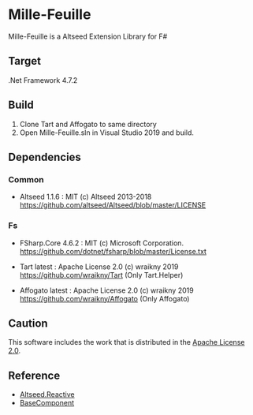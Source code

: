 # Mille-Feuille
Mille-Feuille is a Altseed Extension Library for F# 

## Target
.Net Framework 4.7.2

## Build
1. Clone Tart and Affogato to same directory
2. Open Mille-Feuille.sln in Visual Studio 2019 and build.
  
## Dependencies
### Common
* Altseed 1.1.6 : MIT (c) Altseed 2013-2018
  https://github.com/altseed/Altseed/blob/master/LICENSE
### Fs
* FSharp.Core 4.6.2 : MIT (c) Microsoft Corporation.
  https://github.com/dotnet/fsharp/blob/master/License.txt

* Tart latest : Apache License 2.0 (c) wraikny 2019
  https://github.com/wraikny/Tart
  (Only Tart.Helper)

* Affogato latest : Apache License 2.0 (c) wraikny 2019
  https://github.com/wraikny/Affogato
  (Only Affogato)

## Caution
This software includes the work that is distributed in the [Apache License 2.0](http://www.apache.org/licenses/LICENSE-2.0).  

## Reference
* [Altseed.Reactive](https://github.com/NumAniCloud/Altseed.Reactive)
* [BaseComponent](https://github.com/gon6109/BaseComponent)
